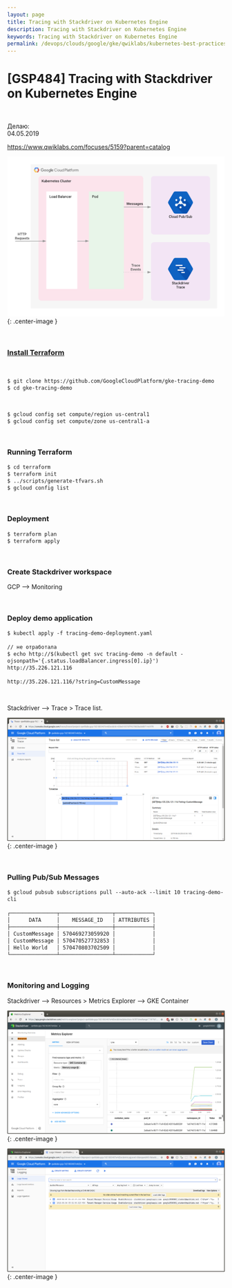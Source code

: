 ```yaml
---
layout: page
title: Tracing with Stackdriver on Kubernetes Engine
description: Tracing with Stackdriver on Kubernetes Engine
keywords: Tracing with Stackdriver on Kubernetes Engine
permalink: /devops/clouds/google/gke/qwiklabs/kubernetes-best-practices/tracing-with-stackdriver-on-kubernetes-engine/
---
```


# [GSP484] Tracing with Stackdriver on Kubernetes Engine

<br/>

Делаю:  
04.05.2019

https://www.qwiklabs.com/focuses/5159?parent=catalog

![Tracing with Stackdriver on Kubernetes Engine](/img/devops/clouds/google/gke/qwiklabs/kubernetes-best-practices/tracing-with-stackdriver-on-kubernetes-engine/pic1.png 'Tracing with Stackdriver on Kubernetes Engine'){: .center-image }

<br/>

### [Install Terraform](//docs.k8s.ru/terraform/setup//)

<br/>

    $ git clone https://github.com/GoogleCloudPlatform/gke-tracing-demo
    $ cd gke-tracing-demo

<br/>

    $ gcloud config set compute/region us-central1
    $ gcloud config set compute/zone us-central1-a

<br/>

### Running Terraform

    $ cd terraform
    $ terraform init
    $ ../scripts/generate-tfvars.sh
    $ gcloud config list

<br/>

### Deployment

    $ terraform plan
    $ terraform apply

<br/>

### Create Stackdriver workspace

GCP --> Monitoring

<br/>

### Deploy demo application

    $ kubectl apply -f tracing-demo-deployment.yaml

    // не отработала
    $ echo http://$(kubectl get svc tracing-demo -n default -ojsonpath='{.status.loadBalancer.ingress[0].ip}')
    http://35.226.121.116

    http://35.226.121.116/?string=CustomMessage

<br/>

Stackdriver --> Trace > Trace list.

![Tracing with Stackdriver on Kubernetes Engine](/img/devops/clouds/google/gke/qwiklabs/kubernetes-best-practices/tracing-with-stackdriver-on-kubernetes-engine/pic2.png 'Tracing with Stackdriver on Kubernetes Engine'){: .center-image }

<br/>

### Pulling Pub/Sub Messages

    $ gcloud pubsub subscriptions pull --auto-ack --limit 10 tracing-demo-cli

    ┌───────────────┬─────────────────┬────────────┐
    │      DATA     │    MESSAGE_ID   │ ATTRIBUTES │
    ├───────────────┼─────────────────┼────────────┤
    │ CustomMessage │ 570469273059920 │            │
    │ CustomMessage │ 570470527732853 │            │
    │ Hello World   │ 570470803702509 │            │
    └───────────────┴─────────────────┴────────────┘

<br/>

### Monitoring and Logging

Stackdriver --> Resources > Metrics Explorer --> GKE Container

![Tracing with Stackdriver on Kubernetes Engine](/img/devops/clouds/google/gke/qwiklabs/kubernetes-best-practices/tracing-with-stackdriver-on-kubernetes-engine/pic3.png 'Tracing with Stackdriver on Kubernetes Engine'){: .center-image }

![Tracing with Stackdriver on Kubernetes Engine](/img/devops/clouds/google/gke/qwiklabs/kubernetes-best-practices/tracing-with-stackdriver-on-kubernetes-engine/pic4.png 'Tracing with Stackdriver on Kubernetes Engine'){: .center-image }
